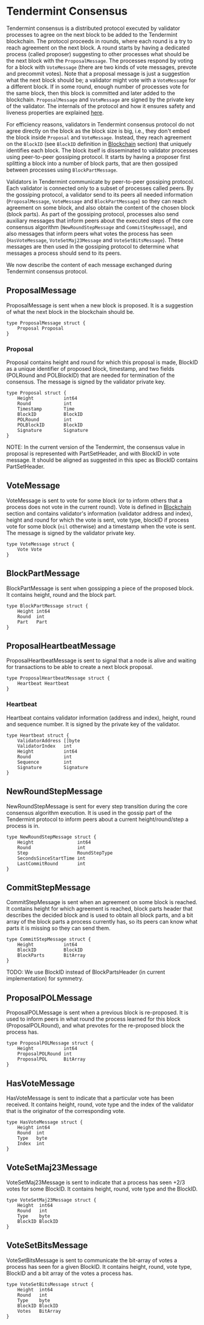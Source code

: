 # Tendermint Consensus

Tendermint consensus is a distributed protocol executed by validator processes to agree on
the next block to be added to the Tendermint blockchain. The protocol proceeds in rounds, where 
each round is a try to reach agreement on the next block. A round starts by having a dedicated 
process (called proposer) suggesting to other processes what should be the next block with 
the `ProposalMessage`.
The processes respond by voting for a block with `VoteMessage` (there are two kinds of vote messages, prevote 
and precommit votes). Note that a proposal message is just a suggestion what the next block should be; a 
validator might vote with a `VoteMessage` for a different block. If in some round, enough number 
of processes vote for the same block, then this block is committed and later added to the blockchain. 
`ProposalMessage` and `VoteMessage` are signed by the private key of the validator.
The internals of the protocol and how it ensures safety and liveness properties are 
explained [here](https://github.com/tendermint/spec).

For efficiency reasons, validators in Tendermint consensus protocol do not agree directly on the block
as the block size is big, i.e., they don't embed the block inside `Proposal` and `VoteMessage`. Instead, they 
reach agreement on the `BlockID` (see `BlockID` definition in [Blockchain](blockchain.md) section) 
that uniquely identifies each block. The block itself is disseminated to validator processes using
peer-to-peer gossiping protocol. It starts by having a proposer first splitting a block into a 
number of block parts, that are then gossiped between processes using `BlockPartMessage`. 

Validators in Tendermint communicate by peer-to-peer gossiping protocol. Each validator is connected 
only to a subset of processes called peers. By the gossiping protocol, a validator send to its peers 
all needed  information (`ProposalMessage`, `VoteMessage` and `BlockPartMessage`) so they can 
reach agreement on some block, and also obtain the content of the chosen block (block parts). As part of
the gossiping protocol, processes also send auxiliary messages that inform peers about the 
executed steps of the core consensus algorithm (`NewRoundStepMessage` and `CommitStepMessage`), and 
also messages that inform peers what votes the process has seen (`HasVoteMessage`,
`VoteSetMaj23Message` and `VoteSetBitsMessage`). These messages are then used in the gossiping protocol
to determine what messages a process should send to its peers.  
 
We now describe the content of each message exchanged during Tendermint consensus protocol.

## ProposalMessage
ProposalMessage is sent when a new block is proposed. It is a suggestion of what the 
next block in the blockchain should be.
```
type ProposalMessage struct {
	Proposal Proposal
}
```
### Proposal
Proposal contains height and round for which this proposal is made, BlockID as a unique identifier of proposed
block, timestamp, and two fields (POLRound and POLBlockID) that are needed for termination of the consensus.
The message is signed by the validator private key.  

```
type Proposal struct {
	Height           int64            
	Round            int              
	Timestamp        Time        
	BlockID          BlockID      
	POLRound         int              
	POLBlockID       BlockID          
	Signature        Signature 
}
```

NOTE: In the current version of the Tendermint, the consensus value in proposal is represented with
PartSetHeader, and with BlockID in vote message. It should be aligned as suggested in this spec as 
BlockID contains PartSetHeader.   

## VoteMessage
VoteMessage is sent to vote for some block (or to inform others that a process does not vote in the current round).
Vote is defined in [Blockchain](blockchain.md) section and contains validator's information (validator address 
and index), height and round for which the vote is sent, vote type, blockID if process vote for some 
block (`nil` otherwise) and a timestamp when the vote is sent. The message is signed by the validator private key.
```
type VoteMessage struct {
	Vote Vote
}
```

## BlockPartMessage
BlockPartMessage is sent when gossipping a piece of the proposed block. It contains height, round 
and the block part. 

```
type BlockPartMessage struct {
	Height int64
	Round  int
	Part   Part
}
```

## ProposalHeartbeatMessage 
ProposalHeartbeatMessage is sent to signal that a node is alive and waiting for transactions 
to be able to create a next block proposal.

```
type ProposalHeartbeatMessage struct {
    Heartbeat Heartbeat
}
```

### Heartbeat
Heartbeat contains validator information (address and index),
height, round and sequence number. It is signed by the private key of the validator. 

```
type Heartbeat struct {
	ValidatorAddress []byte       
	ValidatorIndex   int              
	Height           int64            
	Round            int              
	Sequence         int              
	Signature        Signature 
}
```

## NewRoundStepMessage
NewRoundStepMessage is sent for every step transition during the core consensus algorithm execution. It is 
used in the gossip part of the Tendermint protocol to inform peers about a current height/round/step 
a process is in.

```
type NewRoundStepMessage struct {
	Height                int64
	Round                 int
	Step                  RoundStepType
	SecondsSinceStartTime int
	LastCommitRound       int
}
```

## CommitStepMessage
CommitStepMessage is sent when an agreement on some block is reached. It contains height for which agreement
is reached, block parts header that describes the decided block and is used to obtain all block parts,
and a bit array of the block parts a process currently has, so its peers can know what parts 
it is missing so they can send them. 

```
type CommitStepMessage struct {
	Height           int64
	BlockID          BlockID
	BlockParts       BitArray
}
```

TODO: We use BlockID instead of BlockPartsHeader (in current implementation) for symmetry. 

## ProposalPOLMessage
ProposalPOLMessage is sent when a previous block is re-proposed.
It is used to inform peers in what round the process learned for this block (ProposalPOLRound),
and what prevotes for the re-proposed block the process has. 
			
```
type ProposalPOLMessage struct {
	Height           int64
	ProposalPOLRound int
	ProposalPOL      BitArray
}
```


## HasVoteMessage
HasVoteMessage is sent to indicate that a particular vote has been received. It contains height, 
round, vote type and the index of the validator that is the originator of the corresponding vote. 

```
type HasVoteMessage struct {
	Height int64
	Round  int
	Type   byte
	Index  int
}
```

## VoteSetMaj23Message
VoteSetMaj23Message is sent to indicate that a process has seen +2/3 votes for some BlockID.
It contains height, round, vote type and the BlockID. 

```
type VoteSetMaj23Message struct {
	Height  int64
	Round   int
	Type    byte
	BlockID BlockID
}
```

## VoteSetBitsMessage
VoteSetBitsMessage is sent to communicate the bit-array of votes a process has seen for a given 
BlockID. It contains height, round, vote type, BlockID and a bit array of 
the votes a process has.

```
type VoteSetBitsMessage struct {
	Height  int64
	Round   int
	Type    byte
	BlockID BlockID
	Votes   BitArray
}
```

